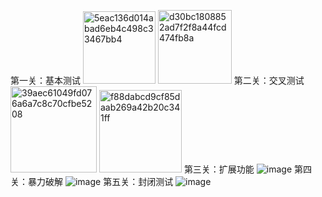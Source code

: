 第一关：基本测试
<img width="116" alt="5eac136d014abad6eb4c498c33467bb4" src="https://github.com/user-attachments/assets/4b50a4f1-cb15-4edc-a6aa-991cb4d41f2d">
<img width="118" alt="d30bc1808852ad7f2f8a44fcd474fb8a" src="https://github.com/user-attachments/assets/4e7b2520-c375-4cf5-afb7-14c7b9cd48a6">
第二关：交叉测试
<img width="138" alt="39aec61049fd076a6a7c8c70cfbe5208" src="https://github.com/user-attachments/assets/621f0076-c71c-4a5d-9010-6cc08630d147">
<img width="132" alt="f88dabcd9cf85daab269a42b20c341ff" src="https://github.com/user-attachments/assets/a7c5f60c-f084-4b3b-b455-196f1f19f4f4">
第三关：扩展功能
![image](https://github.com/user-attachments/assets/1db5a6bd-f534-4169-b7aa-a7c371c06b85)
第四关：暴力破解
![image](https://github.com/user-attachments/assets/edf82570-a205-42a9-a36a-85a19aa304aa)
第五关：封闭测试
![image](https://github.com/user-attachments/assets/3accaa6f-c2f4-468f-91a6-30f9318eff41)
